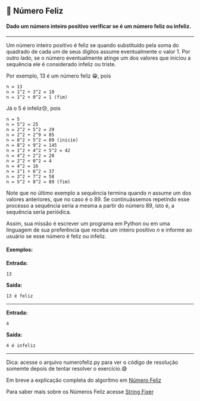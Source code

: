 ## 🧮 Número Feliz

#### Dado um número inteiro positivo verificar se é um número feliz ou infeliz.

* * *
Um número inteiro positivo é feliz se quando substituido pela soma do quadrado de cada um de seus dígitos assume eventualmente o valor 1. Por outro lado, se o número eventualmente atinge um dos valores que iniciou a sequência ele é considerado infeliz ou triste. 

Por exemplo, 13 é um número feliz 😁, pois 

    n = 13
    n = 1^2 + 3^2 = 10
    n = 1^2 + 0^2 = 1 (fim)

Já o 5 é infeliz😢, pois

    n = 5
    n = 5^2 = 25
    n = 2^2 + 5^2 = 29
    n = 2^2 + 2^9 = 85
    n = 8^2 + 5^2 = 89 (inicio)
    n = 8^2 + 9^2 = 145
    n = 1^2 + 4^2 + 5^2 = 42
    n = 4^2 + 2^2 = 20
    n = 2^2 + 0^2 = 4
    n = 4^2 = 16
    n = 1^1 + 6^2 = 37
    n = 3^2 + 7^2 = 58
    n = 5^2 + 8^2 = 89 (fim)

Note que no último exemplo a sequência termina quando *n* assume um dos valores anteriores, que no caso é o 89. Se continuássemos repetindo esse processo a sequência seria a mesma a partir do número 89, isto é, a sequência seria periódica.

Assim, sua missão é escrever um programa em Python ou em uma linguagem de sua preferência que receba um inteiro positivo *n* e informe ao usuário se esse número é feliz ou infeliz.


#### Exemplos:

**Entrada:**
```
13
```
**Saída:**
```
13 é feliz
```

* * *


**Entrada:**
```
4
```
**Saída:**
```
4 é infeliz
```
* * *

Dica: acesse o arquivo numerofeliz.py para ver o código de resolução somemte depois de tentar resolver o exercício.😅

Em breve a explicação completa do algorítmo em [Número Feliz](#)

Para saber mais sobre os Números Feliz acesse [String Fixer](https://stringfixer.com/pt/Happy_prime)